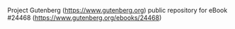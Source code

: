 Project Gutenberg (https://www.gutenberg.org) public repository for eBook #24468 (https://www.gutenberg.org/ebooks/24468)
